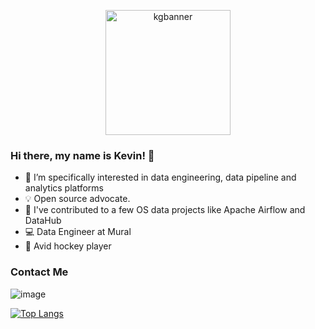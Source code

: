 <p align="center">
  <img width="200" height="200" src="https://github.com/khgould/khgould/assets/39738698/86965168-c8da-4c21-95a2-2b3438b77c89" alt="kgbanner">
</p>

### Hi there, my name is Kevin! 👋

- 🔭 I’m specifically interested in data engineering, data pipeline and analytics platforms
- 💡 Open source advocate.
- 🔎 I've contributed to a few OS data projects like Apache Airflow and DataHub
- 💻 Data Engineer at Mural
- :ice_hockey: Avid hockey player

### Contact Me
![image](https://img.shields.io/badge/LinkedIn-0077B5?style=for-the-badge&logo=linkedin&logoColor=white)

[![Top Langs](https://github-readme-stats.vercel.app/api/top-langs/?username=khgould&layout=compact)](https://github.com/khgould)
